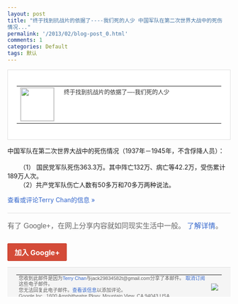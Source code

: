 ```yaml
---
layout: post
title: "终于找到抗战片的依据了----我们死的人少 中国军队在第二次世界大战中的死伤
情况..."
permalink: '/2013/02/blog-post_0.html'
comments: 1
categories: Default
tags: 默认
---
```

<!-- X-Notifications: 1:2b0ce31eb0000000 -->

<div style="border:solid 1px #dfdfdf;color:#686868;font:13px Arial"><div style="background-color:#fff;padding:20px;"><table cellpadding="0" cellspacing="0"><tr><td style="padding-right:15px;vertical-align:top"><a href="https://plus.google.com/_/notifications/emlink?emr=14900066512970582018&amp;emid=CKifo6uembUCFQpctAodjB8AAA&amp;path=%2F108643996575278738906&amp;dt=1359863509214&amp;uob=8"><img height="75" src="https://lh3.googleusercontent.com/-KKRGTyJ5Bl0/AAAAAAAAAAI/AAAAAAAAtnY/R4QEWIp3Ur0/s75-c-k-a/photo.jpg" style="border:solid 1px #cccccc;" width="75"/></a></td><td style="width:578px;color:#333;font:13px Arial;vertical-align:top"><div style="padding-bottom:10px">终于找到抗战片的依据了—-我们死的人<wbr/>少</div></td></tr></table></div></div>

中国军队在第二次世界大战中的死伤情况（<wbr/>1937年－1945年，不含俘降人员）：<wbr/>  
&nbsp;  
&nbsp; &nbsp; &nbsp; &nbsp;（1） 国民党军队死伤363.3万。其中阵亡13<wbr/>2万、病亡等42.2万，受伤累计189万<wbr/>人次。  
&nbsp; &nbsp; &nbsp; &nbsp;（2）共产党军队伤亡人数有50多万和7<wbr/>0多万两种说法。

<a href="https://plus.google.com/_/notifications/emlink?emr=14900066512970582018&amp;emid=CKifo6uembUCFQpctAodjB8AAA&amp;path=%2F108643996575278738906%2Fposts%2FcrgrrbofVVA%3Fgpinv%3DAMIXal_NlDFEfUkxf85XXYTdsjvYlE8UqmZoK05ilDJC4GA4kzHM3umZWiYzaD8w-29V21T0FUzHK5x1InN7GbKNdwKFgxo7FmewbwIzZNUCCOal4Au2_7o&amp;dt=1359863509214&amp;uob=8" style="color:#3366CC;text-decoration:none">查看或评论Terry Chan的信息 »</a>

<div style="margin-top:20px;border-top:solid 1px #dfdfdf"><div style="padding:15px 0;color:#686868;font:16px Arial">有了 Google+，在网上分享内容就如同现实生活中一般。 <a href="http://www.google.com/+/learnmore/" style="color:#3366CC;text-decoration:none">了解详情</a>。</div><p><a href="https://plus.google.com/_/notifications/emlink?emr=14900066512970582018&amp;emid=CKifo6uembUCFQpctAodjB8AAA&amp;path=%2F%3Fgpinv%3DAMIXal_NlDFEfUkxf85XXYTdsjvYlE8UqmZoK05ilDJC4GA4kzHM3umZWiYzaD8w-29V21T0FUzHK5x1InN7GbKNdwKFgxo7FmewbwIzZNUCCOal4Au2_7o&amp;dt=1359863509214&amp;uob=8" style="display:inline-block;padding:7px 15px;background-color:#d44b38; color:#fff;font-size:16px; font-weight:bold;border-radius:2px;-webkit-border-radius:2px; -moz-border-radius:2px;border:solid 1px #c43b28; white-space:nowrap;text-decoration:none">加入 Google+</a></p></div>

<div style="border-top:solid 1px #dfdfdf;padding:0 20px; background-color:#f5f5f5"><table cellpadding="0" cellspacing="0" style="height:50px"><tbody><tr><td style="vertical-align:middle;width:100%; color:#636363;font:11px Arial; line-height:120%">您收到此邮件是因为<a href="https://plus.google.com/_/notifications/emlink?emr=14900066512970582018&amp;emid=CKifo6uembUCFQpctAodjB8AAA&amp;path=%2F108643996575278738906%3Fgpinv%3DAMIXal_NlDFEfUkxf85XXYTdsjvYlE8UqmZoK05ilDJC4GA4kzHM3umZWiYzaD8w-29V21T0FUzHK5x1InN7GbKNdwKFgxo7FmewbwIzZNUCCOal4Au2_7o&amp;dt=1359863509214&amp;uob=8" style="color:#3366CC;text-decoration:none">Terry Chan</a>与jack29834582t@gmail.com分享了本邮件。 <a href="https://plus.google.com/_/notifications/emlink?emr=14900066512970582018&amp;emid=CKifo6uembUCFQpctAodjB8AAA&amp;path=%2F_%2Fnonplus%2Femailsettings%3Fgpinv%3DAMIXal_NlDFEfUkxf85XXYTdsjvYlE8UqmZoK05ilDJC4GA4kzHM3umZWiYzaD8w-29V21T0FUzHK5x1InN7GbKNdwKFgxo7FmewbwIzZNUCCOal4Au2_7o%26est%3DADH5u8UFWW7m7_uO_0WrOfjZ4v0EReOH8OOOXXsq5yuQx-gcPVNC4aFktn4mxN7gFqdFKClgaVAtIKOe2a4GNkwPSg4xRPJtqArtkmcVSYaK8SFYto38JYkTuLIJdZjnT9bz13omQUEkcJfHnDR4oRHl8xQxweP4Zg&amp;dt=1359863509214&amp;uob=8" style="color:#3366CC;text-decoration:none">取消订阅</a>这些电子邮件。<br/>您无法回复此电子邮件。<a href="https://plus.google.com/_/notifications/emlink?emr=14900066512970582018&amp;emid=CKifo6uembUCFQpctAodjB8AAA&amp;path=%2F108643996575278738906%2Fposts%2FcrgrrbofVVA%3Fgpinv%3DAMIXal_NlDFEfUkxf85XXYTdsjvYlE8UqmZoK05ilDJC4GA4kzHM3umZWiYzaD8w-29V21T0FUzHK5x1InN7GbKNdwKFgxo7FmewbwIzZNUCCOal4Au2_7o&amp;dt=1359863509214&amp;uob=8" style="color:#3366CC;text-decoration:none">查看该信息</a>以添加评论。<br/>Google Inc., 1600 Amphitheatre Pkwy, Mountain View, CA 94043 USA</td><td><img src="https://ssl.gstatic.com/s2/oz/images/notifications/logo/google-plus-6617a72bb36cc548861652780c9e6ff1.png"/></td></tr></tbody></table></div>
